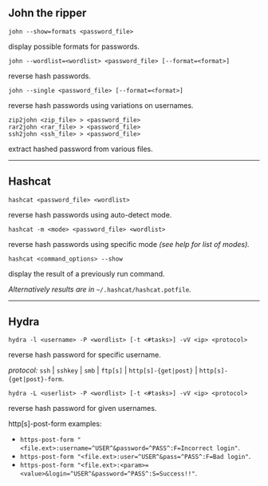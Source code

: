 ## John the ripper

```
john --show=formats <password_file>
```

display possible formats for passwords.

```
john --wordlist=<wordlist> <password_file> [--format=<format>]
```

reverse hash passwords.

```
john --single <password_file> [--format=<format>]
```

reverse hash passwords using variations on usernames.

```
zip2john <zip_file> > <password_file>
rar2john <rar_file> > <password_file>
ssh2john <ssh_file> > <password_file>
```

extract hashed password from various files.

___

## Hashcat

```
hashcat <password_file> <wordlist>
```

reverse hash passwords using auto-detect mode.

```
hashcat -m <mode> <password_file> <wordlist>
```

reverse hash passwords using specific mode _(see help for list of modes)._

```
hashcat <command_options> --show
```

display the result of a previously run command.

_Alternatively results are in_ `~/.hashcat/hashcat.potfile`.

___

## Hydra

```
hydra -l <username> -P <wordlist> [-t <#tasks>] -vV <ip> <protocol>
```

reverse hash password for specific username.

_protocol:_ `ssh` | `sshkey` | `smb` | `ftp[s]` | `http[s]-{get|post}` | `http[s]-{get|post}-form`.

```
hydra -L <userlist> -P <wordlist> [-t <#tasks>] -vV <ip> <protocol>
```

reverse hash password for given usernames.

http\[s]-post-form examples:
- `https-post-form "<file.ext>:username=^USER^&password=^PASS^:F=Incorrect login"`.
- `https-post-form "<file.ext>:user=^USER^&pass=^PASS^:F=Bad login"`.
- `https-post-form "<file.ext>:<param>=<value>&login=^USER^&password=^PASS^:S=Success!!"`.